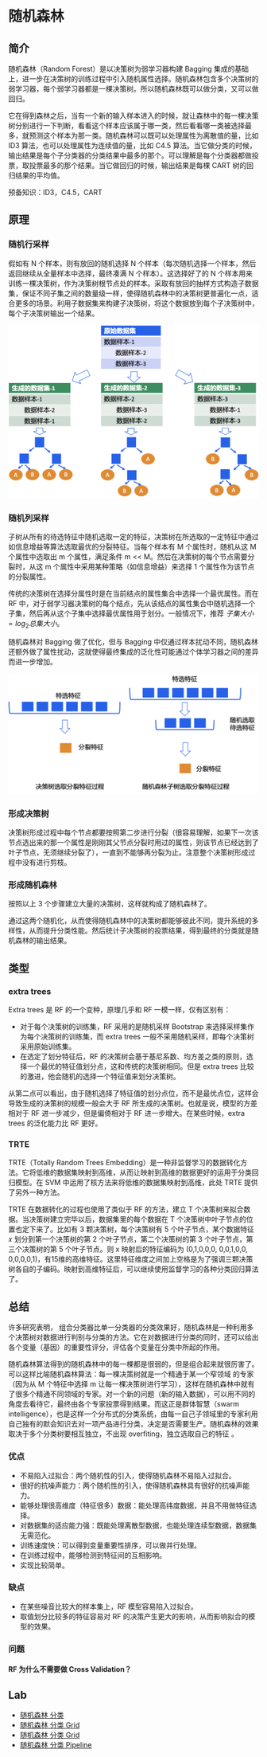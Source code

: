 # 随机森林

## 简介

随机森林（Random Forest）是以决策树为弱学习器构建 Bagging 集成的基础上，进一步在决策树的训练过程中引入随机属性选择。随机森林包含多个决策树的弱学习器，每个弱学习器都是一棵决策树。所以随机森林既可以做分类，又可以做回归。

它在得到森林之后，当有一个新的输入样本进入的时候，就让森林中的每一棵决策树分别进行一下判断，看看这个样本应该属于哪一类，然后看看哪一类被选择最多，就预测这个样本为那一类。随机森林可以既可以处理属性为离散值的量，比如 ID3 算法，也可以处理属性为连续值的量，比如 C4.5 算法。当它做分类的时候，输出结果是每个子分类器的分类结果中最多的那个。可以理解是每个分类器都做投票，取投票最多的那个结果。当它做回归的时候，输出结果是每棵 CART 树的回归结果的平均值。

预备知识：ID3，C4.5，CART

## 原理

### 随机行采样

假如有 N 个样本，则有放回的随机选择 N 个样本（每次随机选择一个样本，然后返回继续从全量样本中选择，最终凑满 N 个样本）。这选择好了的 N 个样本用来训练一棵决策树，作为决策树根节点处的样本。采取有放回的抽样方式构造子数据集，保证不同子集之间的数量级一样，使得随机森林中的决策树更普遍化一点，适合更多的场景。利用子数据集来构建子决策树，将这个数据放到每个子决策树中，每个子决策树输出一个结果。

<img src="figures/image-20211026105548143.png" alt="image-20211026105548143" style="zoom:50%;" />

### 随机列采样

子树从所有的待选特征中随机选取一定的特征，决策树在所选取的一定特征中通过如信息增益等算法选取最优的分裂特征。当每个样本有 M 个属性时，随机从这 M 个属性中选取出 m 个属性，满足条件 m << M。然后在决策树的每个节点需要分裂时，从这 m 个属性中采用某种策略（如信息增益）来选择 1 个属性作为该节点的分裂属性。

传统的决策树在选择分属性时是在当前结点的属性集合中选择一个最优属性。而在 RF 中，对于弱学习器决策树的每个结点，先从该结点的属性集合中随机选择一个子集，然后再从这个子集中选择最优属性用于划分。一般情况下，推荐 $子集大小=log_2总集大小$。

随机森林对 Bagging 做了优化，但与 Bagging 中仅通过样本扰动不同，随机森林还额外做了属性扰动，这就使得最终集成的泛化性可能通过个体学习器之间的差异而进一步增加。

<img src="figures/image-20211026105749230.png" alt="image-20211026105749230" style="zoom:50%;" />

### 形成决策树

决策树形成过程中每个节点都要按照第二步进行分裂（很容易理解，如果下一次该节点选出来的那一个属性是刚刚其父节点分裂时用过的属性，则该节点已经达到了叶子节点，无须继续分裂了），一直到不能够再分裂为止。注意整个决策树形成过程中没有进行剪枝。

### 形成随机森林

按照以上 3 个步骤建立大量的决策树，这样就构成了随机森林了。

通过这两个随机化，从而使得随机森林中的决策树都能够彼此不同，提升系统的多样性，从而提升分类性能。然后统计子决策树的投票结果，得到最终的分类就是随机森林的输出结果。

## 类型

### extra trees

Extra trees 是 RF 的一个变种，原理几乎和 RF 一模一样，仅有区别有：

- 对于每个决策树的训练集，RF 采用的是随机采样 Bootstrap 来选择采样集作为每个决策树的训练集，而 extra trees 一般不采用随机采样，即每个决策树采用原始训练集。
- 在选定了划分特征后，RF 的决策树会基于基尼系数、均方差之类的原则，选择一个最优的特征值划分点，这和传统的决策树相同。但是 extra trees 比较的激进，他会随机的选择一个特征值来划分决策树。

从第二点可以看出，由于随机选择了特征值的划分点位，而不是最优点位，这样会导致生成的决策树的规模一般会大于 RF 所生成的决策树。也就是说，模型的方差相对于 RF 进一步减少，但是偏倚相对于 RF 进一步增大。在某些时候，extra trees 的泛化能力比 RF 更好。

### TRTE

TRTE（Totally Random Trees Embedding）是一种非监督学习的数据转化方法。它将低维的数据集映射到高维，从而让映射到高维的数据更好的运用于分类回归模型。在 SVM 中运用了核方法来将低维的数据集映射到高维，此处 TRTE 提供了另外一种方法。

TRTE 在数据转化的过程也使用了类似于 RF 的方法，建立 T 个决策树来拟合数据。当决策树建立完毕以后，数据集里的每个数据在 T 个决策树中叶子节点的位置也定下来了。比如有 3 颗决策树，每个决策树有 5 个叶子节点，某个数据特征 𝑥 划分到第一个决策树的第 2 个叶子节点，第二个决策树的第 3 个叶子节点，第三个决策树的第 5 个叶子节点。则 x 映射后的特征编码为 (0,1,0,0,0,   0,0,1,0,0,   0,0,0,0,1)，有15维的高维特征。这里特征维度之间加上空格是为了强调三颗决策树各自的子编码。映射到高维特征后，可以继续使用监督学习的各种分类回归算法了。

## 总结

许多研究表明， 组合分类器比单一分类器的分类效果好，随机森林是一种利用多个决策树对数据进行判别与分类的方法。它在对数据进行分类的同时，还可以给出各个变量（基因）的重要性评分，评估各个变量在分类中所起的作用。

随机森林算法得到的随机森林中的每一棵都是很弱的，但是组合起来就很厉害了。可以这样比喻随机森林算法：每一棵决策树就是一个精通于某一个窄领域 的专家（因为从 M 个特征中选择 m 让每一棵决策树进行学习），这样在随机森林中就有了很多个精通不同领域的专家。对一个新的问题（新的输入数据），可以用不同的角度去看待它，最终由各个专家投票得到结果。而这正是群体智慧（swarm  intelligence），也是这样一个分布式的分类系统，由每一自己子领域里的专家利用自己独有的默会知识去对一项产品进行分类，决定是否需要生产。随机森林的效果取决于多个分类树要相互独立，不出现 overfiting，独立选取自己的特征 。

### 优点

- 不易陷入过拟合：两个随机性的引入，使得随机森林不易陷入过拟合。
- 很好的抗噪声能力：两个随机性的引入，使得随机森林具有很好的抗噪声能力。
- 能够处理很高维度（特征很多）数据：能处理高纬度数据，并且不用做特征选择。
- 对数据集的适应能力强：既能处理离散型数据，也能处理连续型数据，数据集无需范化。
- 训练速度快：可以得到变量重要性排序，可以做并行处理。
- 在训练过程中，能够检测到特征间的互相影响。
- 实现比较简单。

### 缺点

- 在某些噪音比较大的样本集上，RF 模型容易陷入过拟合。
- 取值划分比较多的特征容易对 RF 的决策产生更大的影响，从而影响拟合的模型的效果。

### 问题

#### RF 为什么不需要做 Cross Validation？






## Lab

- [随机森林 分类](20_rf-classifier.ipynb)
- [随机森林 分类 Grid](22_rf-grid-classify.ipynb)
- [随机森林 分类 Grid](23_rf-grid-classify.ipynb)
- [随机森林 分类 Pipeline](24_rf-pipeline-classify.ipynb)

